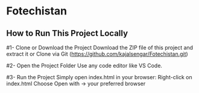 # Fotechistan

## How to Run This Project Locally
#1- Clone or Download the Project
    Download the ZIP file of this project and extract it
    or
    Clone via Git (https://github.com/kajalsengar/Fotechistan.git)
    
#2- Open the Project Folder
    Use any code editor like VS Code.
    
#3- Run the Project
    Simply open index.html in your browser:
    Right-click on index.html
    Choose Open with -> your preferred browser 



